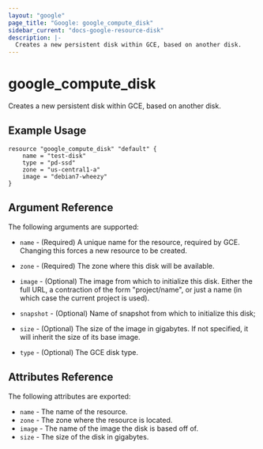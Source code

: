 ```yaml
---
layout: "google"
page_title: "Google: google_compute_disk"
sidebar_current: "docs-google-resource-disk"
description: |-
  Creates a new persistent disk within GCE, based on another disk.
---
```


# google\_compute\_disk

Creates a new persistent disk within GCE, based on another disk.

## Example Usage

```
resource "google_compute_disk" "default" {
	name = "test-disk"
	type = "pd-ssd"
	zone = "us-central1-a"
	image = "debian7-wheezy"
}
```

## Argument Reference

The following arguments are supported:

* `name` - (Required) A unique name for the resource, required by GCE.
    Changing this forces a new resource to be created.

* `zone` - (Required) The zone where this disk will be available.

* `image` - (Optional) The image from which to initialize this disk.  Either the full URL, a
  contraction of the form "project/name", or just a name (in which case the current project is
used).

* `snapshot` - (Optional) Name of snapshot from which to initialize this disk;

* `size` - (Optional) The size of the image in gigabytes. If not specified,
    it will inherit the size of its base image.

* `type` - (Optional) The GCE disk type.

## Attributes Reference

The following attributes are exported:

* `name` - The name of the resource.
* `zone` - The zone where the resource is located.
* `image` - The name of the image the disk is based off of.
* `size` - The size of the disk in gigabytes.
